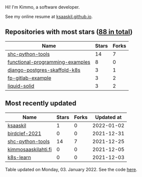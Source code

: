 Hi! I'm Kimmo, a software developer.

See my online resume at [ksaaskil.github.io](https://ksaaskil.github.io).

<!-- repositories starts -->

## Repositories with most stars ([88 in total](https://github.com/ksaaskil?tab=repositories))
| Name        | Stars           | Forks  |
| ------------- |-------------| -----|
|[shc-python-tools](https://github.com/ksaaskil/shc-python-tools)|14|7
|[functional-programming-examples](https://github.com/ksaaskil/functional-programming-examples)|8|0
|[django-postgres-skaffold-k8s](https://github.com/ksaaskil/django-postgres-skaffold-k8s)|3|1
|[fp-gitlab-example](https://github.com/ksaaskil/fp-gitlab-example)|3|2
|[liquid-solid](https://github.com/ksaaskil/liquid-solid)|3|2

<!-- repositories ends -->
<!-- recent_repositories starts -->

## Most recently updated
| Name        | Stars           | Forks  | Updated at
| ------------- |-------------| -----|-----|
|[ksaaskil](https://github.com/ksaaskil/ksaaskil)|1|0|2022-01-02
|[birdclef-2021](https://github.com/ksaaskil/birdclef-2021)|0|0|2021-12-31
|[shc-python-tools](https://github.com/ksaaskil/shc-python-tools)|14|7|2021-12-25
|[kimmosaaskilahti.fi](https://github.com/ksaaskil/kimmosaaskilahti.fi)|0|0|2021-12-05
|[k8s-learn](https://github.com/ksaaskil/k8s-learn)|0|0|2021-12-03

<!-- recent_repositories ends -->
<!-- updated_at starts -->
Table updated on Monday, 03. January 2022. See the code [here](https://github.com/ksaaskil/ksaaskil).
<!-- updated_at ends -->
